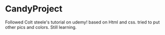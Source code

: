 # CandyProject

Followed Colt steele's tutorial on udemy!
based on Html and css.
tried to put other pics and colors.
Still learning.
